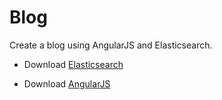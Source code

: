 # Blog

Create a blog using AngularJS and Elasticsearch.

+ Download [Elasticsearch](https://www.elastic.co/downloads/elasticsearch)

+ Download [AngularJS](https://angularjs.org/)
